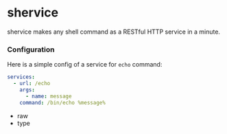 # shervice
shervice makes any shell command as a RESTful HTTP service in a minute.

### Configuration

Here is a simple config of a service for `echo` command:

```yaml
services:
  - url: /echo
    args:
      - name: message
    command: /bin/echo %message%
```

* raw
* type